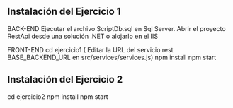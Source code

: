 ## Instalación del Ejercicio 1

BACK-END
Ejecutar el archivo ScriptDb.sql en Sql Server.
Abrir el proyecto RestApi desde una solución .NET o alojarlo en el IIS

FRONT-END
cd ejercicio1  ( Editar la URL del servicio rest BASE_BACKEND_URL en src/services/services.js)
npm install
npm start

## Instalación del Ejercicio 2
cd ejercicio2
npm install
npm start

